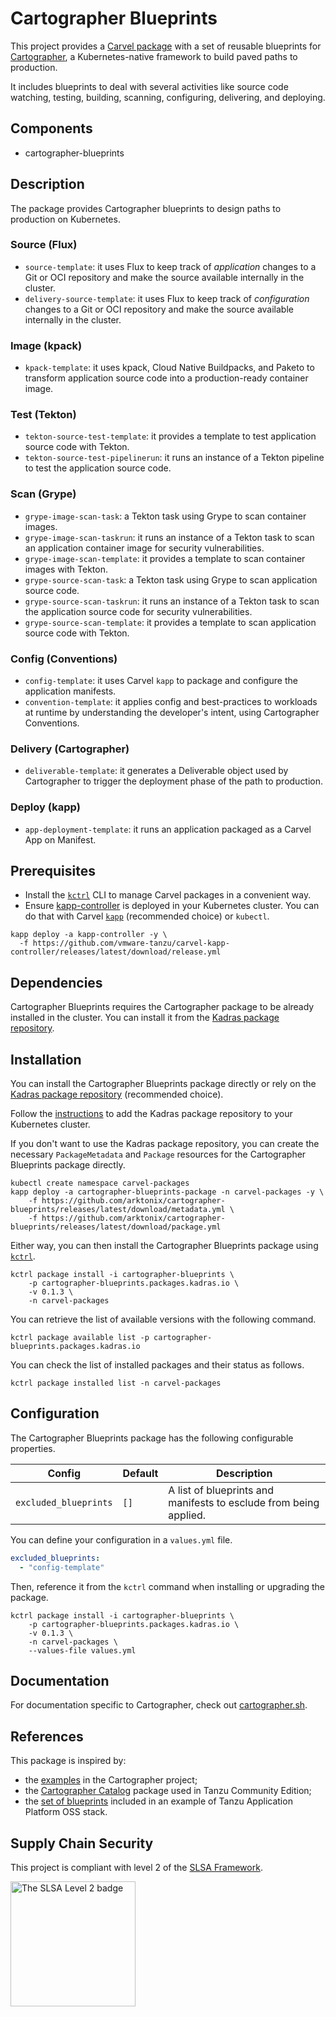 # Cartographer Blueprints

This project provides a [Carvel package](https://carvel.dev/kapp-controller/docs/latest/packaging) with a set of reusable blueprints for [Cartographer](https://cartographer.sh), a Kubernetes-native framework to build paved paths to production. 

It includes blueprints to deal with several activities like source code watching, testing, building, scanning, configuring, delivering, and deploying. 

## Components

* cartographer-blueprints

## Description

The package provides Cartographer blueprints to design paths to production on Kubernetes.

### Source (Flux)

* `source-template`: it uses Flux to keep track of _application_ changes to a Git or OCI repository
and make the source available internally in the cluster.
* `delivery-source-template`: it uses Flux to keep track of _configuration_ changes to a Git or OCI
repository and make the source available internally in the cluster.

### Image (kpack)

* `kpack-template`: it uses kpack, Cloud Native Buildpacks, and Paketo to transform application
source code into a production-ready container image.

### Test (Tekton)

* `tekton-source-test-template`: it provides a template to test application source code with Tekton.
* `tekton-source-test-pipelinerun`: it runs an instance of a Tekton pipeline to test
the application source code.

### Scan (Grype)

* `grype-image-scan-task`: a Tekton task using Grype to scan container images.
* `grype-image-scan-taskrun`: it runs an instance of a Tekton task to scan
an application container image for security vulnerabilities.
* `grype-image-scan-template`: it provides a template to scan container images with Tekton.
* `grype-source-scan-task`: a Tekton task using Grype to scan application source code.
* `grype-source-scan-taskrun`: it runs an instance of a Tekton task to scan
the application source code for security vulnerabilities.
* `grype-source-scan-template`: it provides a template to scan application source code with Tekton.

### Config (Conventions)

* `config-template`: it uses Carvel `kapp` to package and configure the application manifests.
* `convention-template`: it applies config and best-practices to workloads at runtime by understanding the developer's intent, using Cartographer Conventions.

### Delivery (Cartographer)

* `deliverable-template`: it generates a Deliverable object used by Cartographer to trigger the deployment
phase of the path to production.

### Deploy (kapp)

* `app-deployment-template`: it runs an application packaged as a Carvel App on Manifest.

## Prerequisites

* Install the [`kctrl`](https://carvel.dev/kapp-controller/docs/latest/install/#installing-kapp-controller-cli-kctrl) CLI to manage Carvel packages in a convenient way.
* Ensure [kapp-controller](https://carvel.dev/kapp-controller) is deployed in your Kubernetes cluster. You can do that with Carvel
[`kapp`](https://carvel.dev/kapp/docs/latest/install) (recommended choice) or `kubectl`.

```shell
kapp deploy -a kapp-controller -y \
  -f https://github.com/vmware-tanzu/carvel-kapp-controller/releases/latest/download/release.yml
```

## Dependencies

Cartographer Blueprints requires the Cartographer package to be already installed in the cluster. You can install it from the [Kadras package repository](https://github.com/arktonix/kadras-packages).

## Installation

You can install the Cartographer Blueprints package directly or rely on the [Kadras package repository](https://github.com/arktonix/kadras-packages)
(recommended choice).

Follow the [instructions](https://github.com/arktonix/kadras-packages) to add the Kadras package repository to your Kubernetes cluster.

If you don't want to use the Kadras package repository, you can create the necessary `PackageMetadata` and
`Package` resources for the Cartographer Blueprints package directly.

```shell
kubectl create namespace carvel-packages
kapp deploy -a cartographer-blueprints-package -n carvel-packages -y \
    -f https://github.com/arktonix/cartographer-blueprints/releases/latest/download/metadata.yml \
    -f https://github.com/arktonix/cartographer-blueprints/releases/latest/download/package.yml
```

Either way, you can then install the Cartographer Blueprints package using [`kctrl`](https://carvel.dev/kapp-controller/docs/latest/install/#installing-kapp-controller-cli-kctrl).

```shell
kctrl package install -i cartographer-blueprints \
    -p cartographer-blueprints.packages.kadras.io \
    -v 0.1.3 \
    -n carvel-packages
```

You can retrieve the list of available versions with the following command.

```shell
kctrl package available list -p cartographer-blueprints.packages.kadras.io
```

You can check the list of installed packages and their status as follows.

```shell
kctrl package installed list -n carvel-packages
```

## Configuration

The Cartographer Blueprints package has the following configurable properties.

| Config | Default | Description |
|-------|-------------------|-------------|
| `excluded_blueprints` | `[]` | A list of blueprints and manifests to esclude from being applied. |

You can define your configuration in a `values.yml` file.

```yaml
excluded_blueprints:
  - "config-template"
```

Then, reference it from the `kctrl` command when installing or upgrading the package.

```shell
kctrl package install -i cartographer-blueprints \
    -p cartographer-blueprints.packages.kadras.io \
    -v 0.1.3 \
    -n carvel-packages \
    --values-file values.yml
```

## Documentation

For documentation specific to Cartographer, check out [cartographer.sh](https://cartographer.sh).

## References

This package is inspired by:
* the [examples](https://github.com/vmware-tanzu/cartographer/tree/main/examples) in the Cartographer project;
* the [Cartographer Catalog](https://github.com/vmware-tanzu/cartographer-catalog) package used in Tanzu Community Edition;
* the [set of blueprints](https://github.com/vrabbi/tap-oss/tree/main/packages/ootb-supply-chains) included in an example of Tanzu Application Platform OSS stack.

## Supply Chain Security

This project is compliant with level 2 of the [SLSA Framework](https://slsa.dev).

<img src="https://slsa.dev/images/SLSA-Badge-full-level2.svg" alt="The SLSA Level 2 badge" width=200>
